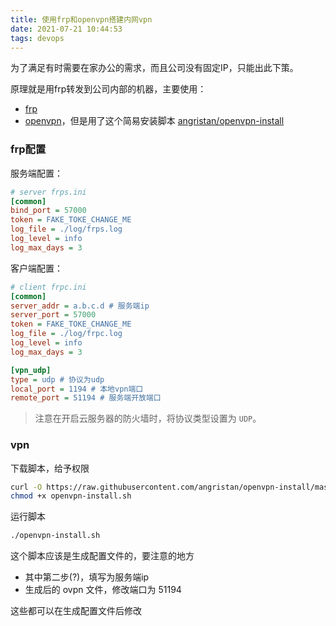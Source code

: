 ```yaml
---
title: 使用frp和openvpn搭建内网vpn
date: 2021-07-21 10:44:53
tags: devops
---
```

为了满足有时需要在家办公的需求，而且公司没有固定IP，只能出此下策。

原理就是用frp转发到公司内部的机器，主要使用：
* [frp](https://github.com/fatedier/frp)
* [openvpn](https://github.com/OpenVPN/)，但是用了这个简易安装脚本 [angristan/openvpn-install](https://github.com/angristan/openvpn-install)

<!-- more -->
### frp配置
服务端配置：
```ini
# server frps.ini
[common]
bind_port = 57000
token = FAKE_TOKE_CHANGE_ME
log_file = ./log/frps.log
log_level = info
log_max_days = 3
```
客户端配置：
```ini
# client frpc.ini
[common]
server_addr = a.b.c.d # 服务端ip
server_port = 57000
token = FAKE_TOKE_CHANGE_ME
log_file = ./log/frpc.log
log_level = info
log_max_days = 3

[vpn_udp]
type = udp # 协议为udp
local_port = 1194 # 本地vpn端口
remote_port = 51194 # 服务端开放端口
```
> 注意在开启云服务器的防火墙时，将协议类型设置为 `UDP`。
### vpn
下载脚本，给予权限
```sh
curl -O https://raw.githubusercontent.com/angristan/openvpn-install/master/openvpn-install.sh
chmod +x openvpn-install.sh
```
运行脚本
```sh
./openvpn-install.sh
```
这个脚本应该是生成配置文件的，要注意的地方
* 其中第二步(?)，填写为服务端ip
* 生成后的 ovpn 文件，修改端口为 51194

这些都可以在生成配置文件后修改